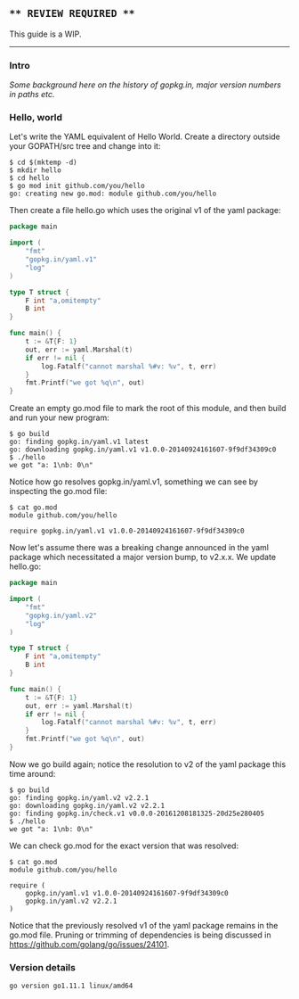 <!-- __JSON: egrunner script.sh # LONG ONLINE

## `** REVIEW REQUIRED **`

This guide is a WIP.

----

### Intro

_Some background here on the history of gopkg.in, major version numbers in paths etc._

### Hello, world

Let's write the YAML equivalent of Hello World. Create a directory outside
your GOPATH/src tree and change into it:

```
{{PrintBlock "setup" -}}
```

Then create a file hello.go which uses the original v1 of the yaml package:

```go
{{PrintBlockOut "cat hello.go" -}}
```

Create an empty go.mod file to mark the root of this module, and then build and
run your new program:

```
{{PrintBlock "initial go build" -}}
```

Notice how go resolves gopkg.in/yaml.v1, something we can see by inspecting the go.mod
file:

```
{{PrintBlock "cat go.mod initial" -}}
```

Now let's assume there was a breaking change announced in the yaml package which necessitated a
major version bump, to v2.x.x. We update hello.go:


```go
{{PrintBlockOut "cat hello.go v2" -}}
```

Now we go build again; notice the resolution to v2 of the yaml package this time around:

```
{{PrintBlock "go build v2" -}}
```

We can check go.mod for the exact version that was resolved:

```
{{PrintBlock "cat go.mod v2" -}}
```

Notice that the previously resolved v1 of the yaml package remains in the go.mod file. Pruning or trimming of
dependencies is being discussed in https://github.com/golang/go/issues/24101.

### Version details

```
{{PrintBlockOut "version details" -}}
```

-->

## `** REVIEW REQUIRED **`

This guide is a WIP.

----

### Intro

_Some background here on the history of gopkg.in, major version numbers in paths etc._

### Hello, world

Let's write the YAML equivalent of Hello World. Create a directory outside
your GOPATH/src tree and change into it:

```
$ cd $(mktemp -d)
$ mkdir hello
$ cd hello
$ go mod init github.com/you/hello
go: creating new go.mod: module github.com/you/hello
```

Then create a file hello.go which uses the original v1 of the yaml package:

```go
package main

import (
	"fmt"
	"gopkg.in/yaml.v1"
	"log"
)

type T struct {
	F int "a,omitempty"
	B int
}

func main() {
	t := &T{F: 1}
	out, err := yaml.Marshal(t)
	if err != nil {
		log.Fatalf("cannot marshal %#v: %v", t, err)
	}
	fmt.Printf("we got %q\n", out)
}
```

Create an empty go.mod file to mark the root of this module, and then build and
run your new program:

```
$ go build
go: finding gopkg.in/yaml.v1 latest
go: downloading gopkg.in/yaml.v1 v1.0.0-20140924161607-9f9df34309c0
$ ./hello
we got "a: 1\nb: 0\n"
```

Notice how go resolves gopkg.in/yaml.v1, something we can see by inspecting the go.mod
file:

```
$ cat go.mod
module github.com/you/hello

require gopkg.in/yaml.v1 v1.0.0-20140924161607-9f9df34309c0
```

Now let's assume there was a breaking change announced in the yaml package which necessitated a
major version bump, to v2.x.x. We update hello.go:


```go
package main

import (
	"fmt"
	"gopkg.in/yaml.v2"
	"log"
)

type T struct {
	F int "a,omitempty"
	B int
}

func main() {
	t := &T{F: 1}
	out, err := yaml.Marshal(t)
	if err != nil {
		log.Fatalf("cannot marshal %#v: %v", t, err)
	}
	fmt.Printf("we got %q\n", out)
}
```

Now we go build again; notice the resolution to v2 of the yaml package this time around:

```
$ go build
go: finding gopkg.in/yaml.v2 v2.2.1
go: downloading gopkg.in/yaml.v2 v2.2.1
go: finding gopkg.in/check.v1 v0.0.0-20161208181325-20d25e280405
$ ./hello
we got "a: 1\nb: 0\n"
```

We can check go.mod for the exact version that was resolved:

```
$ cat go.mod
module github.com/you/hello

require (
	gopkg.in/yaml.v1 v1.0.0-20140924161607-9f9df34309c0
	gopkg.in/yaml.v2 v2.2.1
)
```

Notice that the previously resolved v1 of the yaml package remains in the go.mod file. Pruning or trimming of
dependencies is being discussed in https://github.com/golang/go/issues/24101.

### Version details

```
go version go1.11.1 linux/amd64
```

<!-- END -->
